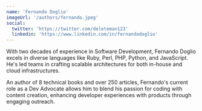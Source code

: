 ```yaml
---
name: 'Fernando Doglio'
imageUrl: '/authors/fernando.jpeg'
social:
  twitter: 'https://twitter.com/deleteman123'
  linkedin: 'https://www.linkedin.com/in/fernandodoglio'
---
```


With two decades of experience in Software Development, Fernando Doglio excels in diverse languages like Ruby, Perl, PHP, Python, and JavaScript. He's led teams in crafting scalable architectures for both in-house and cloud infrastructures.

An author of 8 technical books and over 250 articles, Fernando's current role as a Dev Advocate allows him to blend his passion for coding with content creation, enhancing developer experiences with products through engaging outreach.